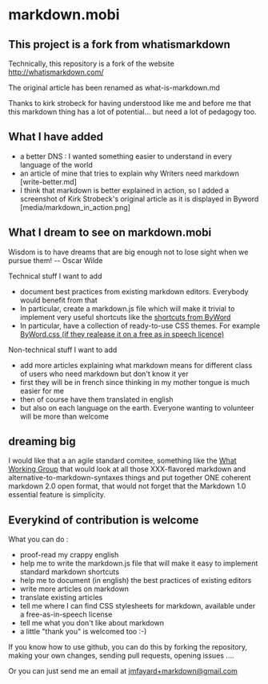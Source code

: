 markdown.mobi
=============


## This project is a fork from whatismarkdown

Technically, this repository is a fork of the website http://whatismarkdown.com/

The original article has been renamed as what-is-markdown.md

Thanks to  kirk strobeck for having understood like me and before me that this markdown thing has a lot of potential...
but need a lot of pedagogy too.


## What I have added 

- a better DNS : I wanted something easier to understand in every language of the world
- an article of mine that tries to explain why Writers need markdown [write-better.md]
- I think that markdown is better explained in action, so I added a screenshot of Kirk Strobeck's original article as it is displayed in Byword
   [media/markdown_in_action.png]


## What I dream to see on markdown.mobi

   Wisdom is to have dreams that are big enough not to lose sight when we pursue them! 
  -- Oscar Wilde
  
  
Technical stuff I want to add

- document best practices from existing markdown editors. Everybody would benefit from that
- In particular, create a markdown.js file which will make it trivial to implement very useful shortcuts like the [shortcuts from ByWord](http://bywordapp.com/extras/index.html)
- In particular, have a collection of ready-to-use CSS themes. For example  [ByWord.css (if they realease it on a free as in speech licence)](http://bywordapp.com/extras/index.html)


Non-technical stuff I want to add

- add more articles explaining what markdown means for different class of users who need markdown but don't know it yer
- first they will be in french since thinking in my mother tongue is much easier for me
- then of course have them translated in english
- but also on each language on the earth. Everyone wanting to volunteer will be more than welcome


## dreaming big

I would like that a an agile standard comitee, something like the [What Working Group](http://www.whatwg.org/) that would look at all those XXX-flavored markdown and alternative-to-markdown-syntaxes things 
and put together ONE coherent markdown 2.0 open format, that would not forget that the Markdown 1.0 essential feature is simplicity.


## Everykind of contribution is welcome

What you can do :

- proof-read my crappy english
- help me to write the markdown.js file that will make it easy to implement standard markdown shortcuts
- help me to document (in english) the best practices of existing editors
- write more articles on markdown
- translate existing articles
- tell me where I can find CSS stylesheets for markdown, available under a free-as-in-speech license
- tell me what you don't like about markdown
- a little "thank you" is welcomed too :-)


If you know how to use github, you can do this by forking the repository, making your own changes, sending pull requests, opening issues ....

Or you can just send me an email at jmfayard+markdown@gmail.com


